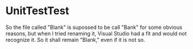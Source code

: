# UnitTestTest

So the file called "Blank" is supossed to be call "Bank" for some obvious reasons, but when I tried renaming it, Visual Studio 
had a fit and would not recognize it. So it shall remain "Blank," even if it is not so.
